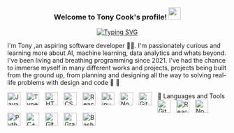 <!-- INTRODUCTION SECTION -->
<h3 align="center">
   Welcome to Tony Cook's profile!
  <img src="https://media.giphy.com/media/hvRJCLFzcasrR4ia7z/giphy.gif" width="28">
</h3>

<!-- GIF (TYPEWRITER STYLE) -->
<p align="center">
<a href="https://git.io/typing-svg"><img src="https://readme-typing-svg.demolab.com?font=Fira+Code&size=22&pause=1000&color=F75C7E&center=true&vCenter=true&width=440&height=45&lines=Full+Stack+Web+Developer;Software+Developer;Always+learning+new+things" alt="Typing SVG" /></a>
</p>

<!-- ABOUT SECTION -->

I'm Tony ,an aspiring software developer 👨‍💻. I'm passionately curious and learning more about AI, machine learning, data analytics and whats beyond. I've been living and breathing programming since 2021. I've had the chance to immerse myself in many different works and projects, projects being built from the ground up, from planning and designing all the way to solving real-life problems with design and code 🌟 💖

<!-- - 📱 I'm currently working on Microsoft Azure certification.
- 🤓 I'm currently learning Power BI Platform.
- 💬 Ask me about ReactJS and NodeJS
- 📬 How to reach me: connect with me on <a href="https://www.linkedin.com/in/tony-cook-developer/"> LinkedIn </a>
- 😊 Pronouns: he/his
- 🍽️ Fun fact: I enjoy cooking for others and want to become a master of classic kiwi cooking. -->

<!-- LANGUAGES AND TOOLS SECTION -->

🧰 Languages and Tools
<img align="left" alt="JavaScript" width="30px" style="padding-right:10px;" src="https://cdn.jsdelivr.net/gh/devicons/devicon/icons/javascript/javascript-original.svg"/>
<img align="left" alt="TypeScript" width="30px" style="padding-right:10px;" src="https://cdn.jsdelivr.net/gh/devicons/devicon/icons/typescript/typescript-plain.svg" />
<img align="left" alt="HTML" width="30px" style="padding-right:10px;" src="https://cdn.jsdelivr.net/gh/devicons/devicon/icons/html5/html5-plain.svg" />
<img align="left" alt="CSS" width="30px" style="padding-right:10px;" src="https://cdn.jsdelivr.net/gh/devicons/devicon/icons/css3/css3-plain.svg" />
<img align="left" alt="React" width="30px" style="padding-right:10px;" src="https://cdn.jsdelivr.net/gh/devicons/devicon/icons/react/react-original.svg" />
<img align="left" alt="Linux" width="30px" style="padding-right:10px;" src="https://cdn.jsdelivr.net/gh/devicons/devicon/icons/vuejs/vuejs-original.svg" />
<img align="left" alt="NodeJS" width="30px" style="padding-right:10px;" src="https://cdn.jsdelivr.net/gh/devicons/devicon/icons/nodejs/nodejs-original.svg" />
<img align="left" alt="Git" width="30px" style="padding-right:10px;" src="https://cdn.jsdelivr.net/gh/devicons/devicon/icons/git/git-original.svg" />
<img align="left" alt="GitHub" width="30px" style="padding-right:10px;" src="https://cdn.jsdelivr.net/gh/devicons/devicon/icons/github/github-original.svg" />
<img align="left" alt="React" width="30px" style="padding-right:10px;" src="https://cdn.jsdelivr.net/gh/devicons/devicon/icons/mysql/mysql-original.svg" />
<img align="left" alt="NodeJS" width="30px" style="padding-right:10px;" src="https://cdn.jsdelivr.net/gh/devicons/devicon/icons/mongodb/mongodb-original.svg" />
<img align="left" alt="Python" width="30px" style="padding-right:10px;" src="https://cdn.jsdelivr.net/gh/devicons/devicon/icons/microsoftsqlserver/microsoftsqlserver-plain.svg" />
<img align="left" alt="C++" width="30px" style="padding-right:10px;" src="https://cdn.jsdelivr.net/gh/devicons/devicon/icons/docker/docker-original.svg" />
<img align="left" alt="GitHub" width="30px" style="padding-right:10px;" src="https://cdn.jsdelivr.net/gh/devicons/devicon/icons/googlecloud/googlecloud-original.svg" />
<img align="left" alt="Gradle" width="30px" style="padding-right:10px;" src="https://cdn.jsdelivr.net/gh/devicons/devicon/icons/azure/azure-original.svg" />
<img align="left" alt="Bash" width="30px" style="padding-right:10px;" src="https://cdn.jsdelivr.net/gh/devicons/devicon/icons/amazonwebservices/amazonwebservices-original.svg" />
<br />
